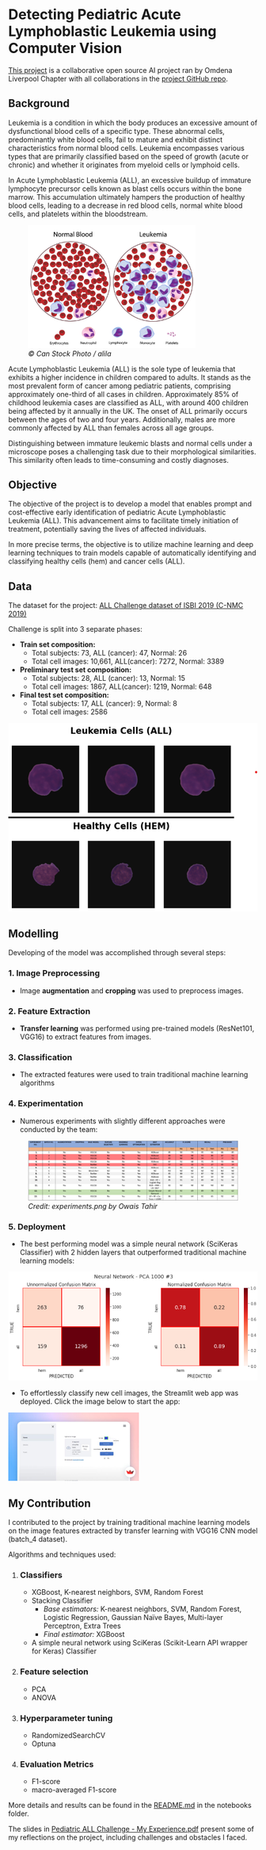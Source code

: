 # Detecting Pediatric Acute Lymphoblastic Leukemia using Computer Vision

[This project](https://omdena.com/chapter-challenges/detecting-pediatric-acute-lymphoblastic-leukemia-using-computer-vision/) is a collaborative open source AI project ran by Omdena Liverpool Chapter with all collaborations in the [project GitHub repo](https://github.com/OmdenaAI/liverpool-chapter-detecting-pediatric-acute).



## Background

Leukemia is a condition in which the body produces an excessive amount of dysfunctional blood cells of a specific type. These abnormal cells, predominantly white blood cells, fail to mature and exhibit distinct characteristics from normal blood cells. Leukemia encompasses various types that are primarily classified based on the speed of growth (acute or chronic) and whether it originates from myeloid cells or lymphoid cells.

In Acute Lymphoblastic Leukemia (ALL), an excessive buildup of immature lymphocyte precursor cells known as blast cells occurs within the bone marrow. This accumulation ultimately hampers the production of healthy blood cells, leading to a decrease in red blood cells, normal white blood cells, and platelets within the bloodstream.

<figure>
<img src="images/canstockphoto6235087.jpg" style="zoom: 33%" /> 
<figcaption><i>© Can Stock Photo / alila</i></figcaption>
</figure>



Acute Lymphoblastic Leukemia (ALL) is the sole type of leukemia that exhibits a higher incidence in children compared to adults. It stands as the most prevalent form of cancer among pediatric patients, comprising approximately one-third of all cases in children. Approximately 85% of childhood leukemia cases are classified as ALL, with around 400 children being affected by it annually in the UK. The onset of ALL primarily occurs between the ages of two and four years. Additionally, males are more commonly affected by ALL than females across all age groups.

Distinguishing between immature leukemic blasts and normal cells under a microscope poses a challenging task due to their morphological similarities. This similarity often leads to time-consuming and costly diagnoses.



## Objective

The objective of the project is to develop a model that enables prompt and cost-effective early identification of pediatric Acute Lymphoblastic Leukemia (ALL). This advancement aims to facilitate timely initiation of treatment, potentially saving the lives of affected individuals.

In more precise terms, the objective is to utilize machine learning and deep learning techniques to train models capable of automatically identifying and classifying healthy cells (hem) and cancer cells (ALL).

## Data

The dataset for the project: [ALL Challenge dataset of ISBI 2019 (C-NMC 2019)](https://wiki.cancerimagingarchive.net/pages/viewpage.action?pageId=52758223)

Challenge is split into 3 separate phases:

- **Train set composition:**
  - Total subjects: 73, ALL (cancer): 47, Normal: 26
  - Total cell images: 10,661, ALL(cancer): 7272, Normal: 3389
- **Preliminary test set composition:**
  - Total subjects: 28, ALL (cancer): 13, Normal: 15
  - Total cell images: 1867, ALL(cancer): 1219, Normal: 648
- **Final test set composition:**
  - Total subjects: 17, ALL (cancer): 9, Normal: 8
  - Total cell images: 2586

 ![](images/cell_images.png)

## Modelling

Developing of the model was accomplished through several steps:

### 1. Image Preprocessing

- Image **augmentation** and **cropping** was used to preprocess images.

### 2. Feature Extraction

- **Transfer learning** was performed using pre-trained models (ResNet101, VGG16) to extract features from images.

### 3. Classification

- The extracted features were used to train traditional machine learning algorithms

### 4. Experimentation

- Numerous experiments with slightly different approaches were conducted by the team:

<figure>
<img src="images/experimentations.png" />
<figcaption><i>Credit: experiments.png by Owais Tahir</i></figcaption>
</figure>

### 5. Deployment

- The best performing model was a simple neural network (SciKeras Classifier) with 2 hidden layers that outperformed traditional machine learning models:

![](images/batch4_nn_PCA_1000_3_cm.png) 

-  To effortlessly classify new cell images, the Streamlit web app was deployed. Click the image below to start the app:


<a href="https://bit.ly/Predicting-Pediatric-ALL"><img src="images/web_app_dashboard.jpg" style="zoom:33%"  ></a>  



## My Contribution

I contributed to the project by training traditional machine learning models on the image features extracted by transfer learning with VGG16 CNN model (batch_4 dataset).

Algorithms and techniques used:

1. ### Classifiers

   - XGBoost, K-nearest neighbors, SVM, Random Forest
   - Stacking  Classifier
     - *Base estimators:* K-nearest neighbors, SVM, Random Forest, Logistic Regression, Gaussian Naïve Bayes, Multi-layer Perceptron, Extra Trees
     - *Final estimator:* XGBoost
   - A simple neural network using SciKeras (Scikit-Learn API wrapper for Keras) Classifier

2. ### Feature selection

   - PCA
   - ANOVA

3. ### Hyperparameter  tuning

   - RandomizedSearchCV 
   - Optuna

4. ### Evaluation Metrics

   - F1-score
   - macro-averaged F1-score




More details and results can be found in the [README.md](notebooks/README.md) in the notebooks folder. 

The slides in [Pediatric ALL Challenge - My Experience.pdf](docs/Pediatric%20ALL%20Challenge%20-%20My%20Experience.pdf) present some of my reflections on the project, including challenges and obstacles I faced.

























